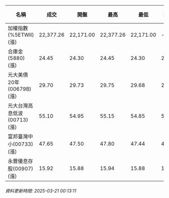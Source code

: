| 名稱 | 成交 | 開盤 | 最高 | 最低 | 均價 | 成交金額(億) | 昨收 | 漲跌幅 | 漲跌 | 總量 | 昨量 | 振幅 |
| -------- | -------- | -------- | -------- |-------- | -------- | -------- |-------- |-------- |-------- | -------- | -------- |-------- |
|加權指數(%5ETWII) (漲)|22,377.26|22,171.00|22,377.26|22,171.00|-|2,706.24|21,960.83|1.90%|416.43|5,676,048|0|0.94%|
|合庫金(5880) (漲)|24.45|24.30|24.45|24.30|24.39|1.54|24.25|0.82%|0.20|6,296|7,332|0.62%|
|元大美債20年(00679B) (漲)|29.70|29.73|29.75|29.68|29.72|9.85|29.45|0.85%|0.25|33,153|79,053|0.24%|
|元大台灣高息低波(00713) (漲)|55.10|54.95|55.15|54.85|55.02|15.03|54.80|0.55%|0.30|27,314|17,951|0.55%|
|富邦臺灣中小(00733) (漲)|47.65|47.50|47.80|47.44|47.62|0.496|47.03|1.32%|0.62|1,042|1,033|0.77%|
|永豐優息存股(00907) (漲)|15.92|15.88|15.94|15.88|15.91|0.237|15.84|0.51%|0.08|1,491|1,215|0.38%|
###### 資料更新時間: 2025-03-21 00:13:11